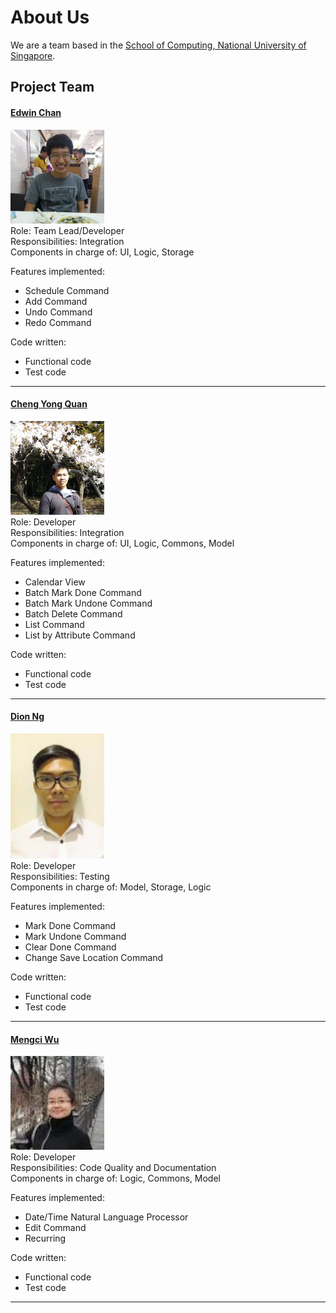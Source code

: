 # About Us

We are a team based in the [School of Computing, National University of Singapore](http://www.comp.nus.edu.sg).

## Project Team

#### [Edwin Chan](http://github.com/EdwinChanSingapore)<br>
<img src="images/EdwinChan.jpg" width="150"><br>
Role: Team Lead/Developer <br>
Responsibilities: Integration <br>
Components in charge of: UI, Logic, Storage

Features implemented:
  * Schedule Command
  * Add Command
  * Undo Command
  * Redo Command

Code written:
  * Functional code
  * Test code
-----

#### [Cheng Yong Quan](http://github.com/riveria94)
<img src="images/ChengYongQuan.jpg" width="150"><br>
Role: Developer <br>
Responsibilities: Integration <br>
Components in charge of: UI, Logic, Commons, Model

Features implemented:
  * Calendar View
  * Batch Mark Done Command
  * Batch Mark Undone Command
  * Batch Delete Command
  * List Command
  * List by Attribute Command
  
Code written:
  * Functional code
  * Test code
-----

#### [Dion Ng](http://github.com/dionngg)
<img src="images/DionNgWeiJie.jpg" width="150"><br>
Role: Developer <br>
Responsibilities: Testing<br>
Components in charge of: Model, Storage, Logic

Features implemented:
  * Mark Done Command
  * Mark Undone Command
  * Clear Done Command
  * Change Save Location Command
  
Code written:
  * Functional code
  * Test code
-----

#### [Mengci Wu](http://github.com/wmc0098)
<img src="images/MengciWu.jpg" width="150"><br>
Role: Developer <br>
Responsibilities: Code Quality and Documentation<br>
Components in charge of: Logic, Commons, Model

Features implemented:
  * Date/Time Natural Language Processor
  * Edit Command
  * Recurring 

Code written:
  * Functional code
  * Test code

-----
